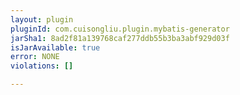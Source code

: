 ```yaml
---
layout: plugin
pluginId: com.cuisongliu.plugin.mybatis-generator
jarSha1: 8ad2f81a139768caf277ddb55b3ba3abf929d03f
isJarAvailable: true
error: NONE
violations: []

---
```

